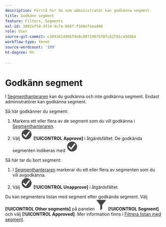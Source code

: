 ```yaml
---
description: Förstå hur du som administratör kan godkänna segment.
title: Godkänn segment
feature: Filters, Segments
exl-id: 3892ef54-3f24-4c7a-868f-f566efaea400
role: User
source-git-commit: c209341400bf4e0c00719075f0fc82f81ca9dbb4
workflow-type: tm+mt
source-wordcount: '109'
ht-degree: 0%

---
```


# Godkänn segment

I [Segmenthanteraren](seg-manage.md) kan du godkänna och inte godkänna segment. Endast administratörer kan godkänna segment.

Så här godkänner du segment:

1. Markera ett eller flera av de segment som du vill godkänna i [Segmenthanteraren](seg-manage.md).
1. Välj ![CheckmarkCircle](/help/assets/icons/CheckmarkCircle.svg) **[!UICONTROL Approve]** i åtgärdsfältet. De godkända segmenten indikeras med ![CheckmarkCircle](/help/assets/icons/CheckmarkCircle.svg)

Så här tar du bort segment:

1. I [Segmenthanteraren](seg-manage.md) markerar du ett eller flera av segmenten som du vill avgodkänna.
1. Välj ![CheckmarkCircle](/help/assets/icons/CheckmarkCircle.svg) **[!UICONTROL Unapprove]** i åtgärdsfältet.


Du kan segmentera listan med segment efter godkända segment. Välj **[!UICONTROL Other segments]** på panelen ![Segment](/help/assets/icons/Filter.svg) **[!UICONTROL Segment]** och välj **[!UICONTROL Approved]**. Mer information finns i [Filtrera listan med segment](/help/components/segments/seg-filter.md).
